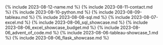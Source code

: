 {% include 2023-08-12-name.md %}
{% include 2023-08-11-contact.md %}
{% include 2023-08-10-python.md %}
{% include 2023-08-09-tableau.md %}
{% include 2023-08-08-sql.md %}
{% include 2023-08-07-excel.md %}
{% include 2023-08-06_sql_showcase.md %}
{% include 2023-08-06_excel_showcase_budget.md %}
{% include 2023-08-06_advent_of_code.md %}
{% include 2023-08-06-tableau-showcase_1.md %}
{% include 2023-08-06_flask_showcase.md %}